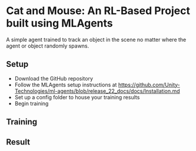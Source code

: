 # Cat and Mouse: An RL-Based Project built using MLAgents
A simple agent trained to track an object in the scene no matter where the agent or object randomly spawns. 

## Setup
- Download the GitHub repository
- Follow the MLAgents setup instructions at https://github.com/Unity-Technologies/ml-agents/blob/release_22_docs/docs/Installation.md
- Set up a config folder to house your training results
- Begin training

## Training

## Result
